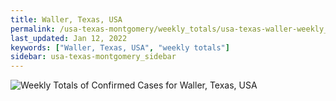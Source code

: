 ```yaml
---
title: Waller, Texas, USA
permalink: /usa-texas-montgomery/weekly_totals/usa-texas-waller-weekly_totals.html
last_updated: Jan 12, 2022
keywords: ["Waller, Texas, USA", "weekly totals"]
sidebar: usa-texas-montgomery_sidebar
---
```


![Weekly Totals of Confirmed Cases for Waller, Texas, USA](/covid_tracker/images/graphs/usa-texas-waller-weekly_totals_graph.png)
